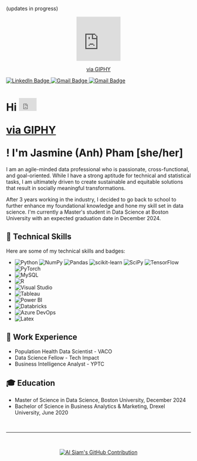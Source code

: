 (updates in progress)
<div id="header" align="center">
  <iframe src="https://giphy.com/embed/UNOX4x1R71hnOqtsXp" width="120" height="120" frameBorder="0" class="giphy-embed" allowFullScreen></iframe><p><a href="https://giphy.com/stickers/shecodesio-swipe-up-computer-congratulations-UNOX4x1R71hnOqtsXp">via GIPHY</a></p>
</div>

<div id="badges">
  <a href="https://linkedin.com/in/jasmine-pham">
    <img src="https://img.shields.io/badge/LinkedIn-blue?logo=linkedin&logoColor=white&style=for-the-badge" alt="LinkedIn Badge"/>
  </a>
  <a href="jasmine.pham97@gmail.com">
    <img src="https://img.shields.io/badge/Gmail-red?logo=gmail&logoColor=white&style=for-the-badge" alt="Gmail Badge"/>
  </a>
  <a href="https://jasmine-pham.wixsite.com/home">
    <img src="https://img.shields.io/badge/Wix-000?logo=wix&logoColor=white&style=for-the-badge" alt="Gmail Badge"/>
  </a>
</div>

# Hi <iframe src="https://giphy.com/embed/RfdkYfL7NnxolfuUht" width="48" height="35" frameBorder="0" class="giphy-embed" allowFullScreen></iframe><p><a href="https://giphy.com/stickers/transparent-RfdkYfL7NnxolfuUht">via GIPHY</a></p>! I'm Jasmine (Anh) Pham [she/her]

I am an agile-minded data professional who is passionate, cross-functional, and goal-oriented. While I have a strong aptitude for technical and statistical tasks, I am ultimately driven to create sustainable and equitable solutions that result in socially meaningful transformations.

After 3 years working in the industry, I decided to go back to school to further enhance my foundational knowledge and hone my skill set in data science. I'm currently a Master's student in Data Science at Boston University with an expected graduation date in December 2024.

## 🧰 Technical Skills

Here are some of my technical skills and badges:

- ![Python](https://img.shields.io/badge/Python-FFD43B?style=for-the-badge&logo=python&logoColor=blue) ![NumPy](https://img.shields.io/badge/Numpy-777BB4?style=for-the-badge&logo=numpy&logoColor=white) ![Pandas](https://img.shields.io/badge/Pandas-2C2D72?style=for-the-badge&logo=pandas&logoColor=white) ![scikit-learn](https://img.shields.io/badge/scikit_learn-F7931E?style=for-the-badge&logo=scikit-learn&logoColor=white) ![SciPy](https://img.shields.io/badge/SciPy-654FF0?style=for-the-badge&logo=SciPy&logoColor=white) ![TensorFlow](https://camo.githubusercontent.com/fec001b73f0253a3b7036f8cd5135d35797f0db64e9399903fc62e588e15ef43/68747470733a2f2f696d672e736869656c64732e696f2f62616467652f54656e736f72466c6f772d2532334646364630302e7376673f7374796c653d666f722d7468652d6261646765266c6f676f3d54656e736f72466c6f77266c6f676f436f6c6f723d7768697465) ![PyTorch](https://camo.githubusercontent.com/15ab61ce30a10d53ef73580f936329f8308021ebf6dc90f51c817d522516d40f/68747470733a2f2f696d672e736869656c64732e696f2f62616467652f5079546f7263682d2532334545344332432e7376673f7374796c653d666f722d7468652d6261646765266c6f676f3d5079546f726368266c6f676f436f6c6f723d7768697465)
- ![MySQL](https://img.shields.io/badge/MySQL-005C84?style=for-the-badge&logo=mysql&logoColor=white)
- ![R](https://img.shields.io/badge/R-276DC3?style=for-the-badge&logo=r&logoColor=white)
- ![Visual Studio](https://img.shields.io/badge/Visual_Studio-5C2D91?style=for-the-badge&logo=visual%20studio&logoColor=white)
- ![Tableau](https://img.shields.io/badge/Tableau-E97627?style=for-the-badge&logo=Tableau&logoColor=white)
- ![Power BI](https://img.shields.io/badge/PowerBI-F2C811?style=for-the-badge&logo=Power%20BI&logoColor=white)
- ![Databricks](https://img.shields.io/badge/Databricks-FF3621?style=for-the-badge&logo=Databricks&logoColor=white)
- ![Azure DevOps](https://img.shields.io/badge/Azure_DevOps-0078D7?style=for-the-badge&logo=azure-devops&logoColor=white)
- ![Latex](https://img.shields.io/badge/LaTeX-47A141?style=for-the-badge&logo=LaTeX&logoColor=white)

## 💼 Work Experience
- Population Health Data Scientist - VACO
- Data Science Fellow - Tech Impact
- Business Intelligence Analyst - YPTC

## 🎓 Education
- Master of Science in Data Science, Boston University, December 2024
- Bachelor of Science in Business Analytics & Marketing, Drexel University, June 2020

<br/>
<hr/>
<br/>

<p align="center">
  <a href="https://github.com/alsiam">
    <img src="https://github-profile-summary-cards.vercel.app/api/cards/profile-details?username=jazzmine-p&theme=radical" alt="Al Siam's GitHub Contribution"/>
  </a>
</p>


